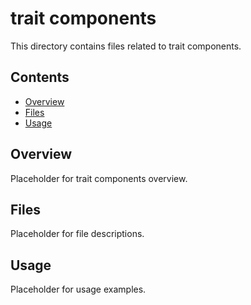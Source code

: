 # trait components

This directory contains files related to trait components.

## Contents

- [Overview](#overview)
- [Files](#files)
- [Usage](#usage)

## Overview

Placeholder for trait components overview.

## Files

Placeholder for file descriptions.

## Usage

Placeholder for usage examples.
